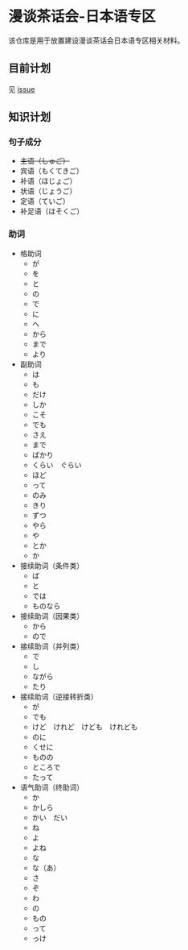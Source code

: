 # 漫谈茶话会-日本语专区

该仓库是用于放置建设漫谈茶话会日本语专区相关材料。

## 目前计划

见 [issue ](https://github.com/microseyuiyuu/Anime-Club-Japanese/issues/1)

## 知识计划

### 句子成分

- ~~主语（しゅご）~~
- 宾语（もくてきご）
- 补语（ほじょご）
- 状语（じょうご）
- 定语（ていご）
- 补足语（ほそくご）

### 助词

- 格助词
  - が
  - を
  - と
  - の
  - で
  - に
  - へ
  - から
  - まで
  - より
- 副助词
  - は
  - も
  - だけ
  - しか
  - こそ
  - でも
  - さえ
  - まで
  - ばかり
  - くらい　ぐらい
  - ほど
  - って
  - のみ
  - きり
  - ずつ
  - やら
  - や
  - とか
  - か
- 接续助词（条件类）
  - ば
  - と
  - では
  - ものなら
- 接续助词（因果类）
  - から
  - ので
- 接续助词（并列类）
  - で
  - し
  - ながら
  - たり
- 接续助词（逆接转折类）
  - が
  - でも
  - けど　けれど　けども　けれども
  - のに
  - くせに
  - ものの
  - ところで
  - たって
- 语气助词（终助词）
  - か
  - かしら
  - かい　だい
  - ね
  - よ
  - よね
  - な
  - な（あ）
  - さ
  - ぞ
  - わ
  - の
  - もの
  - って
  - っけ

